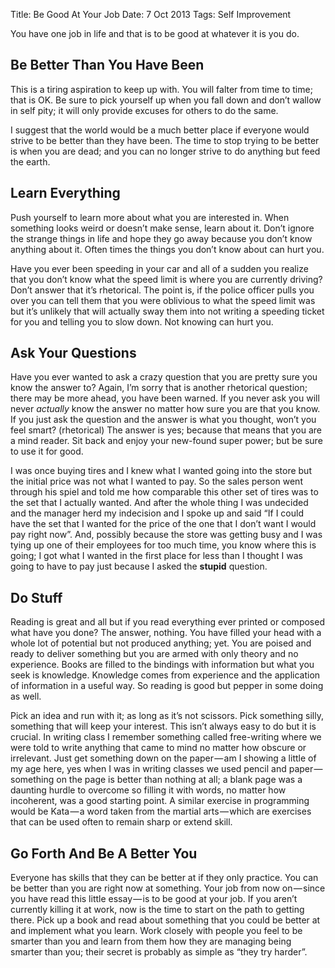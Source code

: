 Title: Be Good At Your Job
Date: 7 Oct 2013
Tags: Self Improvement

You have one job in life and that is to be good at whatever it is you do.

## Be Better Than You Have Been

This is a tiring aspiration to keep up with. You will falter from time to time; that is OK. Be sure to pick yourself up when you fall down and don’t wallow in self pity; it will only provide excuses for others to do the same.

I suggest that the world would be a much better place if everyone would strive to be better than they have been. The time to stop trying to be better is when you are dead; and you can no longer strive to do anything but feed the earth.

## Learn Everything

Push yourself to learn more about what you are interested in. When something looks weird or doesn’t make sense, learn about it. Don’t ignore the strange things in life and hope they go away because you don’t know anything about it. Often times the things you don’t know about can hurt you.

Have you ever been speeding in your car and all of a sudden you realize that you don’t know what the speed limit is where you are currently driving? Don’t answer that it’s rhetorical. The point is, if the police officer pulls you over you can tell them that you were oblivious to what the speed limit was but it’s unlikely that will actually sway them into not writing a speeding ticket for you and telling you to slow down. Not knowing can hurt you.

## Ask Your Questions

Have you ever wanted to ask a crazy question that you are pretty sure you know the answer to? Again, I’m sorry that is another rhetorical question; there may be more ahead, you have been warned. If you never ask you will never *actually* know the answer no matter how sure you are that you know. If you just ask the question and the answer is what you thought, won’t you feel smart? (rhetorical) The answer is yes; because that means that you are a mind reader. Sit back and enjoy your new-found super power; but be sure to use it for good.

I was once buying tires and I knew what I wanted going into the store but the initial price was not what I wanted to pay. So the sales person went through his spiel and told me how comparable this other set of tires was to the set that I actually wanted. And after the whole thing I was undecided and the manager herd my indecision and I spoke up and said “If I could have the set that I wanted for the price of the one that I don’t want I would pay right now”. And, possibly because the store was getting busy and I was tying up one of their employees for too much time, you know where this is going; I got what I wanted in the first place for less than I thought I was going to have to pay just because I asked the **stupid** question.

## Do Stuff

Reading is great and all but if you read everything ever printed or composed what have you done? The answer, nothing. You have filled your head with a whole lot of potential but not produced anything; yet. You are poised and ready to deliver something but you are armed with only theory and no experience. Books are filled to the bindings with information but what you seek is knowledge. Knowledge comes from experience and the application of information in a useful way. So reading is good but pepper in some doing as well.

Pick an idea and run with it; as long as it’s not scissors. Pick something silly, something that will keep your interest. This isn’t always easy to do but it is crucial. In writing class I remember something called free-writing where we were told to write anything that came to mind no matter how obscure or irrelevant. Just get something down on the paper — am I showing a little of my age here, yes when I was in writing classes we used pencil and paper — something on the page is better than nothing at all; a blank page was a daunting hurdle to overcome so filling it with words, no matter how incoherent, was a good starting point. A similar exercise in programming would be Kata — a word taken from the martial arts — which are exercises that can be used often to remain sharp or extend skill.

## Go Forth And Be A Better You

Everyone has skills that they can be better at if they only practice. You can be better than you are right now at something. Your job from now on — since you have read this little essay — is to be good at your job. If you aren’t currently killing it at work, now is the time to start on the path to getting there. Pick up a book and read about something that you could be better at and implement what you learn. Work closely with people you feel to be smarter than you and learn from them how they are managing being smarter than you; their secret is probably as simple as “they try harder”.